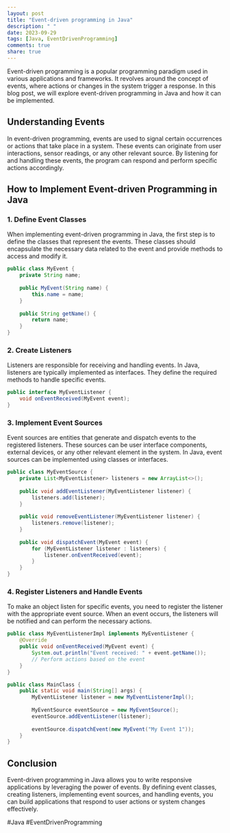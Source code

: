```yaml
---
layout: post
title: "Event-driven programming in Java"
description: " "
date: 2023-09-29
tags: [Java, EventDrivenProgramming]
comments: true
share: true
---
```


Event-driven programming is a popular programming paradigm used in various applications and frameworks. It revolves around the concept of events, where actions or changes in the system trigger a response. In this blog post, we will explore event-driven programming in Java and how it can be implemented.

## Understanding Events

In event-driven programming, events are used to signal certain occurrences or actions that take place in a system. These events can originate from user interactions, sensor readings, or any other relevant source. By listening for and handling these events, the program can respond and perform specific actions accordingly.

## How to Implement Event-driven Programming in Java

### 1. Define Event Classes

When implementing event-driven programming in Java, the first step is to define the classes that represent the events. These classes should encapsulate the necessary data related to the event and provide methods to access and modify it.

```java
public class MyEvent {
    private String name;
    
    public MyEvent(String name) {
        this.name = name;
    }
    
    public String getName() {
        return name;
    }
}
```

### 2. Create Listeners

Listeners are responsible for receiving and handling events. In Java, listeners are typically implemented as interfaces. They define the required methods to handle specific events.

```java
public interface MyEventListener {
    void onEventReceived(MyEvent event);
}
```

### 3. Implement Event Sources

Event sources are entities that generate and dispatch events to the registered listeners. These sources can be user interface components, external devices, or any other relevant element in the system. In Java, event sources can be implemented using classes or interfaces.

```java
public class MyEventSource {
    private List<MyEventListener> listeners = new ArrayList<>();
    
    public void addEventListener(MyEventListener listener) {
        listeners.add(listener);
    }
    
    public void removeEventListener(MyEventListener listener) {
        listeners.remove(listener);
    }
    
    public void dispatchEvent(MyEvent event) {
        for (MyEventListener listener : listeners) {
            listener.onEventReceived(event);
        }
    }
}
```

### 4. Register Listeners and Handle Events

To make an object listen for specific events, you need to register the listener with the appropriate event source. When an event occurs, the listeners will be notified and can perform the necessary actions.

```java
public class MyEventListenerImpl implements MyEventListener {
    @Override
    public void onEventReceived(MyEvent event) {
        System.out.println("Event received: " + event.getName());
        // Perform actions based on the event
    }
}

public class MainClass {
    public static void main(String[] args) {
        MyEventListener listener = new MyEventListenerImpl();
        
        MyEventSource eventSource = new MyEventSource();
        eventSource.addEventListener(listener);
        
        eventSource.dispatchEvent(new MyEvent("My Event 1"));
    }
}
```

## Conclusion

Event-driven programming in Java allows you to write responsive applications by leveraging the power of events. By defining event classes, creating listeners, implementing event sources, and handling events, you can build applications that respond to user actions or system changes effectively.

#Java #EventDrivenProgramming